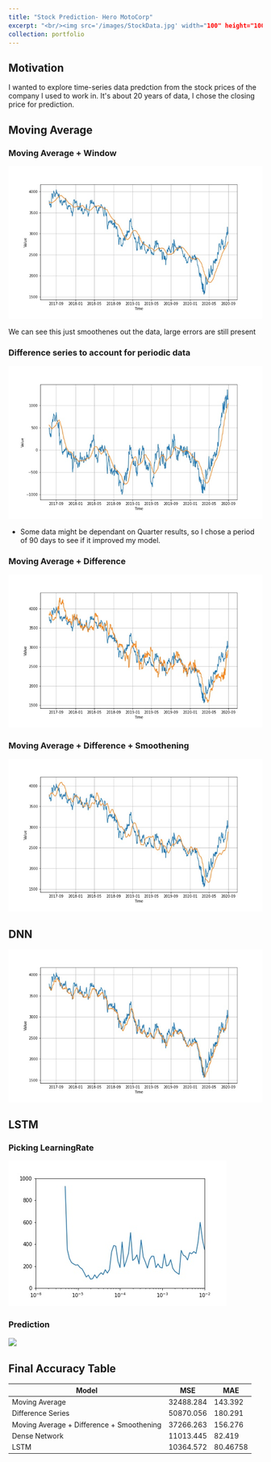 ```yaml
---
title: "Stock Prediction- Hero MotoCorp"
excerpt: "<br/><img src='/images/StockData.jpg' width="100" height="100">"
collection: portfolio
---
```


## Motivation 
I wanted to explore time-series data predction from the stock prices of the company I used to work in.
It's about 20 years of data, I chose the closing price for prediction.

## Moving Average

### Moving Average + Window
 ![](/images/MovingAvg.jpg)
 
 We can see this just smoothenes out the data, large errors are still present
 
###  Difference series to account for periodic data
 ![](/images/DifferenceSeries.jpg)
 
 * Some data might be dependant on Quarter results, so I chose a period of 90 days to see if it improved my model.
### Moving Average + Difference 
 ![](/images/MovingAvgpluspast.jpg)
 
### Moving Average + Difference + Smoothening
 ![](/images/MovingAvgSmooth.jpg)
 
## DNN
 ![](/images/DenseNetwork.jpg)
 
 
## LSTM
 
### Picking LearningRate
  
![](/images/LearningRate%20(2).jpg)
   
 
### Prediction
![](/main/images/LSTM.jpg)

## Final Accuracy Table
  
 |Model |MSE| MAE |
|--- | --- | --- |
| Moving Average | 32488.284 | 143.392 |
| Difference Series |  50870.056|180.291|
| Moving Average + Difference + Smoothening|  37266.263 | 156.276|
| Dense Network | 11013.445 | 82.419 |
| LSTM | 10364.572| 80.46758|




